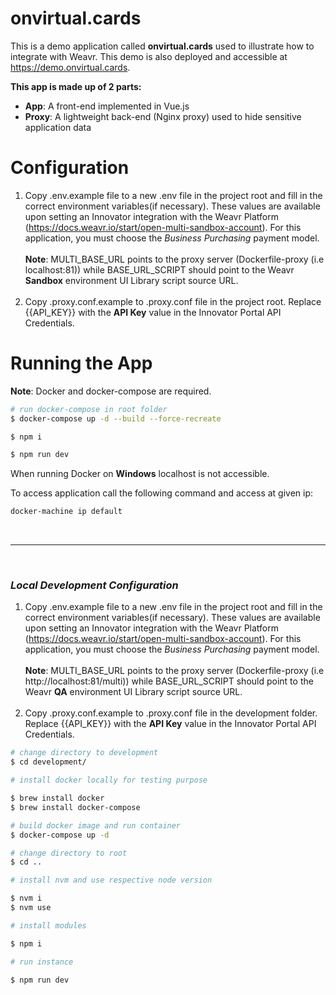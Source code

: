 # onvirtual.cards

This is a demo application called **onvirtual.cards** used to illustrate how to integrate with Weavr.  This demo is also deployed and accessible at https://demo.onvirtual.cards.

**This app is made up of 2 parts:**
- **App**: A front-end implemented in Vue.js
- **Proxy**: A lightweight back-end (Nginx proxy) used to hide sensitive application data

# Configuration
1. Copy .env.example file to a new .env file in the project root and fill in the correct environment variables(if necessary).  These values are available upon setting an Innovator integration with the Weavr Platform (https://docs.weavr.io/start/open-multi-sandbox-account).  For this application, you must choose the *Business Purchasing* payment model. 
<br> <br> **Note**: MULTI_BASE_URL points to the proxy server (Dockerfile-proxy (i.e localhost:81)) while BASE_URL_SCRIPT should point to the Weavr **Sandbox** environment UI Library script source URL.<br> <br>
3. Copy .proxy.conf.example to .proxy.conf file in the project root. Replace {{API_KEY}} with the **API Key** value in the Innovator Portal API Credentials.

# Running the App

**Note**: Docker and docker-compose are required.
 ``` bash
# run docker-compose in root folder
$ docker-compose up -d --build --force-recreate

$ npm i

$ npm run dev
```
When running Docker on **Windows** localhost is not accessible.

To access application call the following command and access at given ip:
``` bash
docker-machine ip default
```
<br> 
<hr>
<br> 

### _Local Development Configuration_
1. Copy .env.example file to a new .env file in the project root and fill in the correct environment variables(if necessary).  These values are available upon setting an Innovator integration with the Weavr Platform (https://docs.weavr.io/start/open-multi-sandbox-account).  For this application, you must choose the *Business Purchasing* payment model.
   <br> <br> **Note**: MULTI_BASE_URL points to the proxy server (Dockerfile-proxy (i.e http://localhost:81/multi)) while BASE_URL_SCRIPT should point to the Weavr **QA** environment UI Library script source URL.<br> <br>
3. Copy .proxy.conf.example to .proxy.conf file in the development folder. Replace {{API_KEY}} with the **API Key** value in the Innovator Portal API Credentials.

``` bash
# change directory to development 
$ cd development/

# install docker locally for testing purpose

$ brew install docker
$ brew install docker-compose

# build docker image and run container
$ docker-compose up -d

# change directory to root 
$ cd ..

# install nvm and use respective node version

$ nvm i
$ nvm use

# install modules

$ npm i

# run instance

$ npm run dev
```
